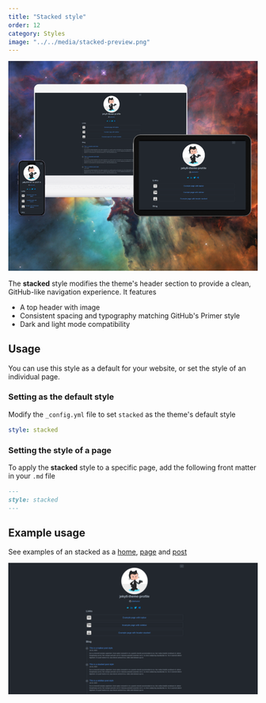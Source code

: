 ```yaml
---
title: "Stacked style"
order: 12
category: Styles
image: "../../media/stacked-preview.png"
---
```


![](../../media/stacked-preview.png)

The **stacked** style modifies the theme's header section to provide a clean, GitHub-like navigation experience.  It features

- A top header with image 
- Consistent spacing and typography matching GitHub's Primer style
- Dark and light mode compatibility

## Usage

You can use this style as a default for your website, or set the style of an individual page.

### Setting as the default style

Modify the `_config.yml` file to set `stacked` as the theme's default style

```yml
style: stacked
```

### Setting the style of a page

To apply the **stacked** style to a specific page, add the following front matter in your `.md` file

```md
---
style: stacked
---
```

## Example usage

See examples of an stacked as a [home](../../stacked.md), [page](../../page/stacked.md) and [post](../../_posts/2023-07-16-post-stacked.md)

![](../../media/stacked-laptop.png)
